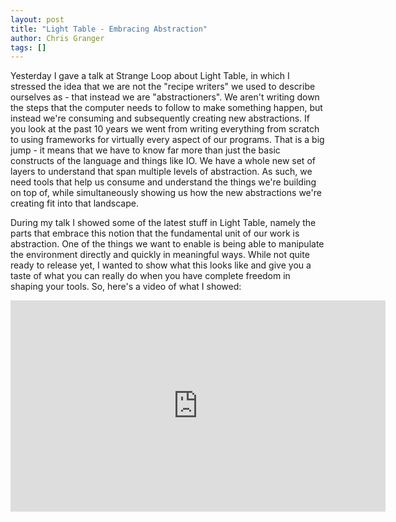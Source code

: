 ```yaml
---
layout: post
title: "Light Table - Embracing Abstraction"
author: Chris Granger
tags: []
---
```


Yesterday I gave a talk at Strange Loop about Light Table, in which I stressed the idea that we are not the "recipe writers" we used to describe ourselves as - that instead we are "abstractioners". We aren't writing down the steps that the computer needs to follow to make something happen, but instead we're consuming and subsequently creating new abstractions. If you look at the past 10 years we went from writing everything from scratch to using frameworks for virtually every aspect of our programs. That is a big jump - it means that we have to know far more than just the basic constructs of the language and things like IO. We have a whole new set of layers to understand that span multiple levels of abstraction. As such, we need tools that help us consume and understand the things we're building on top of, while simultaneously showing us how the new abstractions we're creating fit into that landscape.

During my talk I showed some of the latest stuff in Light Table, namely the parts that embrace this notion that the fundamental unit of our work is abstraction. One of the things we want to enable is being able to manipulate the environment directly and quickly in meaningful ways. While not quite ready to release yet, I wanted to show what this looks like and give you a taste of what you can really do when you have complete freedom in shaping your tools. So, here's a video of what I showed:

<iframe width="600" height="338" src="http://www.youtube.com/embed/3EfwGsy0hAs?rel=0" frameborder="0" allowfullscreen></iframe>
